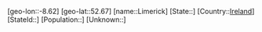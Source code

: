 ﻿---
location: [52.67,-8.62]
type: City
tags:
- geo/City


SpocWebEntityId: 32018
isDeleted: false
confidential: public

---
[geo-lon::-8.62]
[geo-lat::52.67]
[name::Limerick]
[State::]
[Country::[Ireland](geo/Continent/Europe/Ireland.md)]
[StateId::]
[Population::]
[Unknown::]

